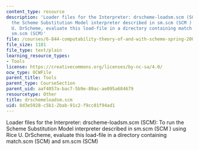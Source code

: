```yaml
---
content_type: resource
description: 'Loader files for the Interpreter: drscheme-loadsm.scm (SCM): To run
  the Scheme Substitution Model interpreter described in sm.scm (SCM ) using Rice
  U. DrScheme, evaluate this load-file in a directory containing match.scm (SCM) and
  sm.scm (SCM)'
file: /courses/6-844-computability-theory-of-and-with-scheme-spring-2003/8d3e5928c5b12bab91c2f9cc01f94ad1_drschemeloadsm.scm
file_size: 1181
file_type: text/plain
learning_resource_types:
- Tools
license: https://creativecommons.org/licenses/by-nc-sa/4.0/
ocw_type: OCWFile
parent_title: Tools
parent_type: CourseSection
parent_uid: aaf4057a-bac7-5b9e-89ac-ae095a684679
resourcetype: Other
title: drschemeloadsm.scm
uid: 8d3e5928-c5b1-2bab-91c2-f9cc01f94ad1
---
```

Loader files for the Interpreter: drscheme-loadsm.scm (SCM): To run the Scheme Substitution Model interpreter described in sm.scm (SCM ) using Rice U. DrScheme, evaluate this load-file in a directory containing match.scm (SCM) and sm.scm (SCM)
